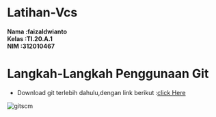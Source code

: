# Latihan-Vcs

**Nama :faizaldwianto** <br>
**Kelas :TI.20.A.1** <br>
**NIM :312010467** <br>

# Langkah-Langkah Penggunaan Git
* Download git terlebih dahulu,dengan link berikut :[click Here](https://git-scm.com/download/win)

![gitscm](foto/gitbash.png)
